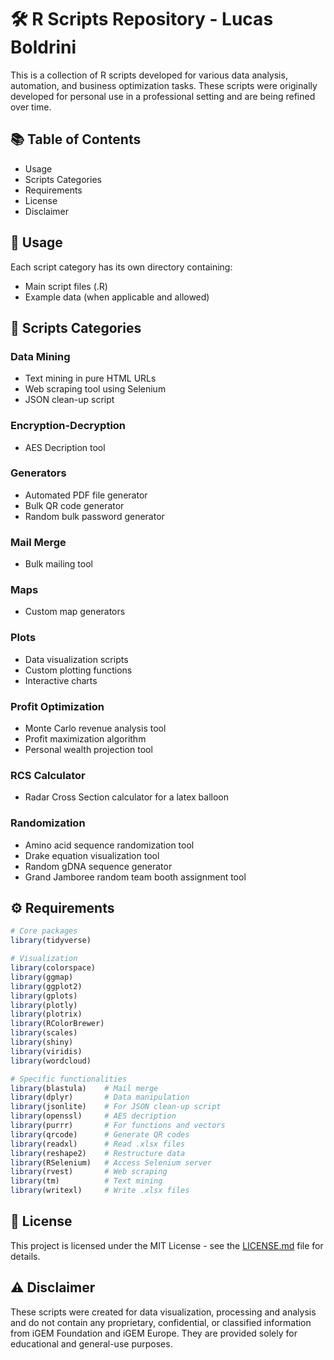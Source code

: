 # 🛠️ R Scripts Repository - Lucas Boldrini

This is a collection of R scripts developed for various data analysis, automation, and business optimization tasks. These scripts were originally developed for personal use in a professional setting and are being refined over time.

## 📚 Table of Contents

- Usage
- Scripts Categories
- Requirements
- License
- Disclaimer

## 📖 Usage

Each script category has its own directory containing:
- Main script files (.R)
- Example data (when applicable and allowed)

## 📂 Scripts Categories

### Data Mining
- Text mining in pure HTML URLs
- Web scraping tool using Selenium
- JSON clean-up script

### Encryption-Decryption
- AES Decription tool

### Generators
- Automated PDF file generator
- Bulk QR code generator
- Random bulk password generator

### Mail Merge
- Bulk mailing tool

### Maps
- Custom map generators

### Plots
- Data visualization scripts
- Custom plotting functions
- Interactive charts

### Profit Optimization
- Monte Carlo revenue analysis tool
- Profit maximization algorithm
- Personal wealth projection tool

### RCS Calculator
- Radar Cross Section calculator for a latex balloon

### Randomization
- Amino acid sequence randomization tool
- Drake equation visualization tool
- Random gDNA sequence generator
- Grand Jamboree random team booth assignment tool

## ⚙️ Requirements

```r
# Core packages
library(tidyverse)

# Visualization
library(colorspace)
library(ggmap)
library(ggplot2)
library(gplots)
library(plotly)
library(plotrix)
library(RColorBrewer)
library(scales)
library(shiny)
library(viridis)
library(wordcloud)

# Specific functionalities
library(blastula)    # Mail merge
library(dplyr)       # Data manipulation
library(jsonlite)    # For JSON clean-up script
library(openssl)     # AES decription
library(purrr)       # For functions and vectors
library(qrcode)      # Generate QR codes
library(readxl)      # Read .xlsx files
library(reshape2)    # Restructure data
library(RSelenium)   # Access Selenium server
library(rvest)       # Web scraping
library(tm)          # Text mining
library(writexl)     # Write .xlsx files
```
## 📄 License

This project is licensed under the MIT License - see the [LICENSE.md](LICENSE.md) file for details.

## ⚠️ Disclaimer
These scripts were created for data visualization, processing and analysis and do not contain any proprietary, confidential, or classified information from iGEM Foundation and iGEM Europe. They are provided solely for educational and general-use purposes.

